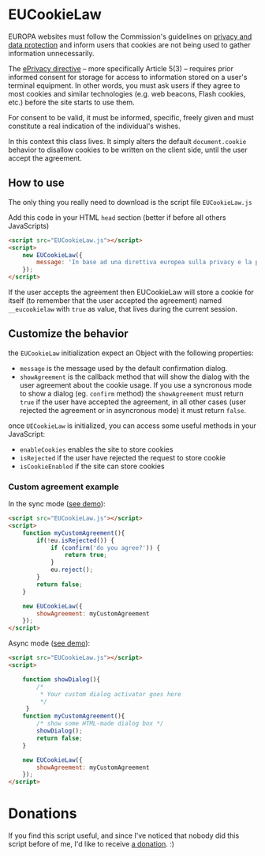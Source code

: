 # EUCookieLaw

  EUROPA websites must follow the Commission's guidelines on [privacy and data protection](http://ec.europa.eu/ipg/basics/legal/data_protection/index_en.htm) and inform 
  users that cookies are not being used to gather information unnecessarily.
   
  The [ePrivacy directive](http://eur-lex.europa.eu/LexUriServ/LexUriServ.do?uri=CELEX:32002L0058:EN:HTML) – more specifically Article 5(3) – requires prior informed consent for storage for access to information stored on a user's terminal equipment. 
  In other words, you must ask users if they agree to most cookies and similar technologies (e.g. web beacons, Flash cookies, etc.) before the site starts to use them.

  For consent to be valid, it must be informed, specific, freely given and must constitute a real indication of the individual's wishes.

In this context this class lives.
It simply alters the default `document.cookie` behavior to disallow cookies to be written on the client side, until the user accept the agreement.

## How to use

The only thing you really need to download is the script file `EUCookieLaw.js` 

Add this code in your HTML `head` section (better if before all others JavaScripts)
```html
<script src="EUCookieLaw.js"></script>
<script>
    new EUCookieLaw({
        message: 'In base ad una direttiva europea sulla privacy e la protezione dei dati personali, è necessario il tuo consenso prima di conservare i cookie nel tuo browser. Me lo consenti?'
    });
</script>
```

If the user accepts the agreement then EUCookieLaw will store a cookie for itself (to remember that the user accepted the agreement) named `__eucookielaw` with `true` as value,
that lives during the current session.  

## Customize the behavior
the `EUCookieLaw` initialization expect an Object with the following properties:
* `message` is the message used by the default confirmation dialog.
* `showAgreement` is the callback method that will show the dialog with the user agreement about the cookie usage. If you use a syncronous mode to show a dialog (eg. `confirm` method) 
  the `showAgreement` must return `true` if the user have accepted the agreement, in all other cases (user rejected the agreement or in asyncronous mode) it must return `false`.   

once `UECookieLaw` is initialized, you can access some useful methods in your JavaScript:

* `enableCookies` enables the site to store cookies
* `isRejected` if the user have rejected the request to store cookie
* `isCookieEnabled` if the site can store cookies

### Custom agreement example

In the sync mode ([see demo](http://diegolamonica.info/demo/cookielaw/demo1.html)):
```html
<script src="EUCookieLaw.js"></script>
<script>
    function myCustomAgreement(){
        if(!eu.isRejected()) {
            if (confirm('do you agree?')) {
                return true;
            }
            eu.reject();
        }
        return false;
    }

    new EUCookieLaw({
        showAgreement: myCustomAgreement
    });
</script>
```

Async mode ([see demo](http://diegolamonica.info/demo/cookielaw/demo2.html)): 
```html
<script src="EUCookieLaw.js"></script>
<script>

    function showDialog(){
        /*
         * Your custom dialog activator goes here
         */
     }
    function myCustomAgreement(){
        /* show some HTML-made dialog box */
        showDialog();
        return false;
    }

    new EUCookieLaw({
        showAgreement: myCustomAgreement
    });
</script>
```

# Donations
If you find this script useful, and since I've noticed that nobody did this script before of me, 
I'd like to receive [a donation](https://www.paypal.com/cgi-bin/webscr?cmd=_donations&business=me%40diegolamonica%2einfo&lc=IT&item_name=Diego%20La%20Monica&no_note=0&currency_code=EUR&bn=PP%2dDonationsBF%3abtn_donate_SM%2egif%3aNonHostedGuest).   :)